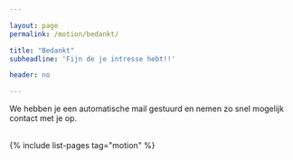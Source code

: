 ```yaml
---

layout: page
permalink: /motion/bedankt/

title: "Bedankt"
subheadline: 'Fijn de je intresse hebt!!'

header: no

---
```


We hebben je een automatische mail gestuurd en nemen zo snel mogelijk contact met je op.

<br>
{% include list-pages tag="motion" %}